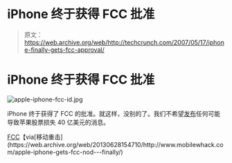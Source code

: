 # iPhone 终于获得 FCC 批准

> 原文：<https://web.archive.org/web/http://techcrunch.com/2007/05/17/iphone-finally-gets-fcc-approval/>

# iPhone 终于获得 FCC 批准

![apple-iphone-fcc-id.jpg](img/0c4a541c00d130dc6f356d0b07d07e55.png)

iPhone 终于获得了 FCC 的批准。就这样，没别的了。我们不希望[发布](https://web.archive.org/web/20130628154710/http://crunchgear.com/2007/05/16/engadget-shanks-apple/)任何可能导致苹果股票损失 40 亿美元的消息。

[FCC](https://web.archive.org/web/20130628154710/http://gullfoss2.fcc.gov/oetcf/eas/reports/ViewExhibitReport.cfm?mode=Exhibits&RequestTimeout=500&calledFromFrame=N&application_id=268052&fcc_id='BCGA1203')【via[移动重击](https://web.archive.org/web/20130628154710/http://www.mobilewhack.com/apple-iphone-gets-fcc-nod---finally/)